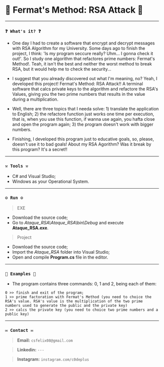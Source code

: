 # 🌟 Fermat's Method: RSA Attack 🌟

----
### `❓ What's it? ❓`

* One day I had to create a software that encrypt and decrypt messages with RSA Algorithm for my University. Some days ago to finish the project, I think: 'Is my program seccure really? Uhm... I gonna check it out!'. So I study one algorithm that refactores prime numbers: Fermat's Method!. Teah, it isn't the best and neither the worst method to break RSA, but it would help me to check the security...

* I suggest that you already discovered out what I'm meaning, no? Yeah, I developed this project! Fermat's Method: RSA Attack!! A terminal software that calcs private keys to the algorithm and refactore the RSA's Values, giving you the two prime numbers that results in the value during a multiplication.

* Well, there are three topics that I needa solve: 1) translate the application to English; 2) the refactore function just works one time per execution, that is, when you use this function, if wanna use again, you hafta close and open the program again; 3) the program doesn't work with bigger numbers.

* Finishing, I developed this program just to educative goals, so, please, doesn't use it to bad goals! About my RSA Agorithm? Was it break by this program? It's a secret!!


----
### `⚒️ Tools ⚒️`

* C# and Visual Studio;
* Windows as your Operational System.

----
### `⚙️ Run ⚙️`

> EXE

* Download the source code;
* Go to *Ataque_RSA\Ataque_RSA\bin\Debug* and execute **Ataque_RSA.exe**.

> Project

* Download the source code;
* Import the *Ataque_RSA* folder into Visual Studio;
* Open and compile **Program.cs** file in the editor.

----
### `📝 Examples 📝`

* The program contains three commands: 0, 1 and 2, being each of them:

```
0 >> finish and exit of the program;
1 >> prime factoration with Fermat's Method (you need to choice the RSA's value. RSA's value is the multiplication of the two prime numbers used to generate the public and the private key)
2 >> calcs the private key (you need to choice two prime numbers and a public key)
```

----
### `✉️ Contact ✉️`

> **Email:** `csfelix08@gmail.com`

> **Linkedin:** `---`

> **Instagram:** `instagram.com/c0deplus`
